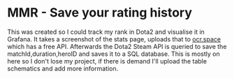 # MMR - Save your rating history

This was created so I could track my rank in Dota2 and visualise it in Grafana. It takes a screenshot of the stats page, uploads that to [ocr.space](https://ocr.space/) which has a free API.  Afterwards the Dota2 Steam API is queried to save the matchId,duration,heroID and saves it to a SQL database.
This is mostly on here so I don't lose my project, if there is demand I'll upload the table schematics and add more information. 